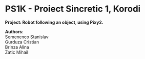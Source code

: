 # PS1K - Proiect Sincretic 1, Korodi
**Project: Robot following an object, using Pixy2.**  

**Authors**:   
             Semenenco Stanislav  
             Gurduza Cristian  
             Brinza Alina  
             Zatic Mihail
